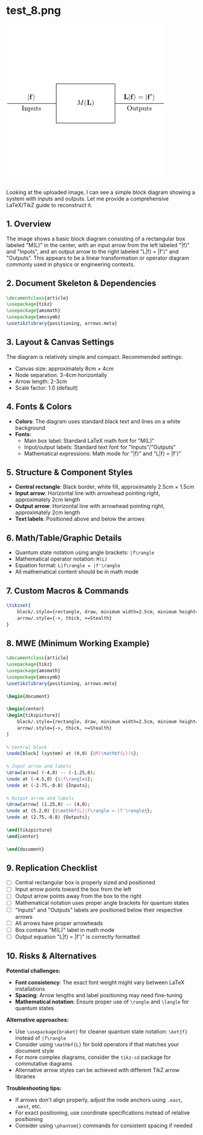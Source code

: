 # test_8.png

![test_8.png](../../../eval_dataset/images/test_8.png)

Looking at the uploaded image, I can see a simple block diagram showing a system with inputs and outputs. Let me provide a comprehensive LaTeX/TikZ guide to reconstruct it.

## 1. Overview

The image shows a basic block diagram consisting of a rectangular box labeled "M(L)" in the center, with an input arrow from the left labeled "|f⟩" and "Inputs", and an output arrow to the right labeled "L|f⟩ = |f'⟩" and "Outputs". This appears to be a linear transformation or operator diagram commonly used in physics or engineering contexts.

## 2. Document Skeleton & Dependencies

```latex
\documentclass{article}
\usepackage{tikz}
\usepackage{amsmath}
\usepackage{amssymb}
\usetikzlibrary{positioning, arrows.meta}
```

## 3. Layout & Canvas Settings

The diagram is relatively simple and compact. Recommended settings:
- Canvas size: approximately 8cm × 4cm
- Node separation: 3-4cm horizontally
- Arrow length: 2-3cm
- Scale factor: 1.0 (default)

## 4. Fonts & Colors

- **Colors**: The diagram uses standard black text and lines on a white background
- **Fonts**: 
  - Main box label: Standard LaTeX math font for "M(L)"
  - Input/output labels: Standard text font for "Inputs"/"Outputs"
  - Mathematical expressions: Math mode for "|f⟩" and "L|f⟩ = |f'⟩"

## 5. Structure & Component Styles

- **Central rectangle**: Black border, white fill, approximately 2.5cm × 1.5cm
- **Input arrow**: Horizontal line with arrowhead pointing right, approximately 2cm length
- **Output arrow**: Horizontal line with arrowhead pointing right, approximately 2cm length
- **Text labels**: Positioned above and below the arrows

## 6. Math/Table/Graphic Details

- Quantum state notation using angle brackets: `|f\rangle`
- Mathematical operator notation: `M(L)`
- Equation format: `L|f\rangle = |f'\rangle`
- All mathematical content should be in math mode

## 7. Custom Macros & Commands

```latex
\tikzset{
    block/.style={rectangle, draw, minimum width=2.5cm, minimum height=1.5cm, thick},
    arrow/.style={->, thick, >=Stealth}
}
```

## 8. MWE (Minimum Working Example)

```latex
\documentclass{article}
\usepackage{tikz}
\usepackage{amsmath}
\usepackage{amssymb}
\usetikzlibrary{positioning, arrows.meta}

\begin{document}

\begin{center}
\begin{tikzpicture}[
    block/.style={rectangle, draw, minimum width=2.5cm, minimum height=1.5cm, thick},
    arrow/.style={->, thick, >=Stealth}
]

% Central block
\node[block] (system) at (0,0) {$M(\mathbf{L})$};

% Input arrow and labels
\draw[arrow] (-4,0) -- (-1.25,0);
\node at (-4.5,0) {$|f\rangle$};
\node at (-2.75,-0.8) {Inputs};

% Output arrow and labels
\draw[arrow] (1.25,0) -- (4,0);
\node at (5.2,0) {$\mathbf{L}|f\rangle = |f'\rangle$};
\node at (2.75,-0.8) {Outputs};

\end{tikzpicture}
\end{center}

\end{document}
```

## 9. Replication Checklist

- [ ] Central rectangular box is properly sized and positioned
- [ ] Input arrow points toward the box from the left
- [ ] Output arrow points away from the box to the right
- [ ] Mathematical notation uses proper angle brackets for quantum states
- [ ] "Inputs" and "Outputs" labels are positioned below their respective arrows
- [ ] All arrows have proper arrowheads
- [ ] Box contains "M(L)" label in math mode
- [ ] Output equation "L|f⟩ = |f'⟩" is correctly formatted

## 10. Risks & Alternatives

**Potential challenges:**
- **Font consistency**: The exact font weight might vary between LaTeX installations
- **Spacing**: Arrow lengths and label positioning may need fine-tuning
- **Mathematical notation**: Ensure proper use of `\rangle` and `\langle` for quantum states

**Alternative approaches:**
- Use `\usepackage{braket}` for cleaner quantum state notation: `\ket{f}` instead of `|f\rangle`
- Consider using `\mathbf{L}` for bold operators if that matches your document style
- For more complex diagrams, consider the `tikz-cd` package for commutative diagrams
- Alternative arrow styles can be achieved with different TikZ arrow libraries

**Troubleshooting tips:**
- If arrows don't align properly, adjust the node anchors using `.east`, `.west`, etc.
- For exact positioning, use coordinate specifications instead of relative positioning
- Consider using `\phantom{}` commands for consistent spacing if needed
